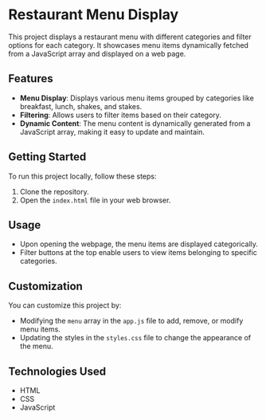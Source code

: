 # Restaurant Menu Display

This project displays a restaurant menu with different categories and filter options for each category. It showcases menu items dynamically fetched from a JavaScript array and displayed on a web page.

## Features

- **Menu Display**: Displays various menu items grouped by categories like breakfast, lunch, shakes, and stakes.
- **Filtering**: Allows users to filter items based on their category.
- **Dynamic Content**: The menu content is dynamically generated from a JavaScript array, making it easy to update and maintain.

## Getting Started

To run this project locally, follow these steps:

1. Clone the repository.
2. Open the `index.html` file in your web browser.

## Usage

- Upon opening the webpage, the menu items are displayed categorically.
- Filter buttons at the top enable users to view items belonging to specific categories.

## Customization

You can customize this project by:

- Modifying the `menu` array in the `app.js` file to add, remove, or modify menu items.
- Updating the styles in the `styles.css` file to change the appearance of the menu.

## Technologies Used

- HTML
- CSS
- JavaScript
